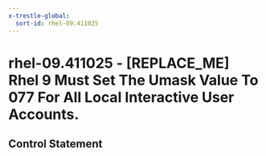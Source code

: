 ```yaml
---
x-trestle-global:
  sort-id: rhel-09.411025
---
```


# rhel-09.411025 - \[REPLACE_ME\] Rhel 9 Must Set The Umask Value To 077 For All Local Interactive User Accounts.

## Control Statement
